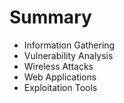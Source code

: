# Summary

* Information Gathering
* Vulnerability Analysis
* Wireless Attacks
* Web Applications
* Exploitation Tools

